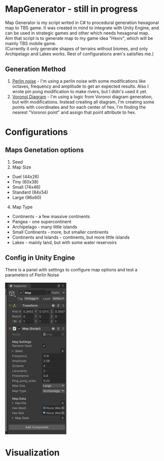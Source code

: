 # MapGenerator - still in progress
Map Generator is my script writed in C# to procedural generation hexagonal map to TBS game. It was created in mind to integrate with Unity Engine, and can be used in strategic games and other which needs hexagonal map.</br>
Aim that script is to generate map to my game idea "Hexiv", which will be mainly TBS mobile game.</br>
(Currently it only generate shapes of terrains without biomes, and only Archipelago and Lakes works. Rest of configurations aren's satisfies me.)
## Generation Method
1. [Perlin noise](https://en.wikipedia.org/wiki/Perlin_noise) - I'm using a perlin noise with some modifications like octaves, frequency and amplitude to get an expected results. Also I wrote pin pong modification to make rivers, but I didn's used it yet.
2. [Voronoi Diagram](https://en.wikipedia.org/wiki/Voronoi_diagram) - I'm using a logic from Voronoi diagram generation, but with modifications. Instead creating all diagram, I'm creating some points with coordinates and for each center of hex, I'm finding the nearest "Voronoi point" and assign that point attribute to hex.
# Configurations
## Maps Genetation options
1. Seed
2. Map Size
* Duel (44x26)
* Tiny (60x38)
* Small (74x46)
* Standard (84x54)
* Large (96x60)
4. Map Type
* Continents - a few massive continents
* Pangea - one supercontinent
* Archipelago - many little islands
* Small Continents - more, but smaller continents
* Continents and Islands - continents, but more little islands
* Lakes - mainly land, but with some water reservoirs
## Config in Unity Engine
There is a panel with settings to configure map options and test a parameters of Perlin Noise</br></br>
<img src="MapGitHub/Settings.png" width="200">
# Visualization

